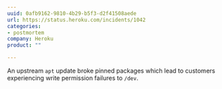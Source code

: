 ```yaml
---
uuid: 0afb9162-9810-4b29-b5f3-d2f41508aede
url: https://status.heroku.com/incidents/1042
categories:
- postmortem
company: Heroku
product: ""

---
```


An upstream `apt` update broke pinned packages which lead to customers experiencing write permission failures to `/dev`.
